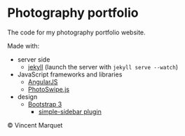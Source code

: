 Photography portfolio
=====================
The code for my photography portfolio website.

Made with:

* server side
    * [jekyll](https://jekyllrb.com/) (launch the server with `jekyll serve --watch`)
* JavaScript frameworks and libraries
    * [AngularJS](https://angularjs.org/)
    * [PhotoSwipe.js](http://photoswipe.com)
* design
    * [Bootstrap 3](http://getbootstrap.com/)
        * [simple-sidebar plugin](http://startbootstrap.com/template-overviews/simple-sidebar/)

© Vincent Marquet
